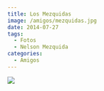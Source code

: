 ```yaml
---
title: Los Mezquidas
image: /amigos/mezquidas.jpg
date: 2014-07-27
tags:
  - Fotos
  - Nelson Mezquida
categories:
  - Amigos
---
```


![](/amigos/mezquidas.jpg)
